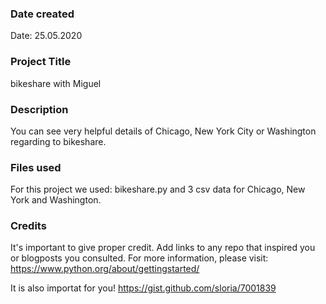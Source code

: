 ### Date created
Date: 25.05.2020

### Project Title
bikeshare with Miguel

### Description
You can see very helpful details of Chicago, New York City or Washington regarding to bikeshare.

### Files used
For this project we used: bikeshare.py and 3 csv data for Chicago, New York and Washington.

### Credits
It's important to give proper credit. Add links to any repo that inspired you or blogposts you consulted.
For more information, please visit: https://www.python.org/about/gettingstarted/

It is also importat for you! https://gist.github.com/sloria/7001839

